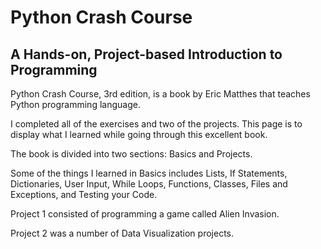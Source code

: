 # Python Crash Course
## A Hands-on, Project-based Introduction to Programming

Python Crash Course, 3rd edition, is a book by Eric Matthes that teaches Python programming language. 

I completed all of the exercises and two of the projects. This page is to display what I learned while going through this excellent book.

The book is divided into two sections: Basics and Projects.

Some of the things I learned in Basics includes Lists, If Statements, Dictionaries, User Input, While Loops, Functions, Classes, Files and Exceptions, and Testing your Code.

Project 1 consisted of programming a game called Alien Invasion.

Project 2 was a number of Data Visualization projects.
